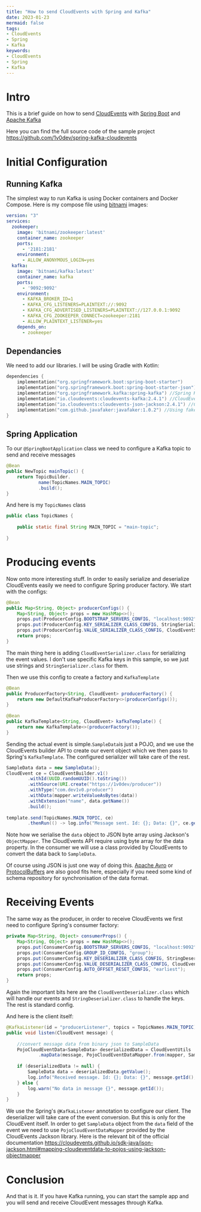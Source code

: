 ```yaml
---
title: "How to send CloudEvents with Spring and Kafka"
date: 2023-01-23
mermaid: false
tags:
- CloudEvents
- Spring
- Kafka
keywords:
- CloudEvents
- Spring
- Kafka
---
```


# Intro

This is a brief guide on how to send [CloudEvents](https://cloudevents.io/) with [Spring Boot](https://spring.io/projects/spring-boot) and [Apache Kafka](https://kafka.apache.org/)

Here you can find the full source code of the sample project https://github.com/1v0dev/spring-kafka-cloudevents

<!--more-->

# Initial Configuration

## Running Kafka

The simplest way to run Kafka is using Docker containers and Docker Compose. Here is my compose file using [bitnami](https://bitnami.com/) images:
```yaml
version: "3"  
services:  
  zookeeper:  
    image: 'bitnami/zookeeper:latest'  
    container_name: zookeeper  
    ports:  
      - '2181:2181'  
    environment:  
      - ALLOW_ANONYMOUS_LOGIN=yes  
  kafka:  
    image: 'bitnami/kafka:latest'  
    container_name: kafka  
    ports:  
      - '9092:9092'  
    environment:  
      - KAFKA_BROKER_ID=1  
      - KAFKA_CFG_LISTENERS=PLAINTEXT://:9092  
      - KAFKA_CFG_ADVERTISED_LISTENERS=PLAINTEXT://127.0.0.1:9092  
      - KAFKA_CFG_ZOOKEEPER_CONNECT=zookeeper:2181  
      - ALLOW_PLAINTEXT_LISTENER=yes  
    depends_on:  
      - zookeeper
```

## Dependancies

We need to add our libraries. I will be using Gradle with Kotlin:

```kotlin
dependencies {  
    implementation("org.springframework.boot:spring-boot-starter")  
    implementation("org.springframework.boot:spring-boot-starter-json") //Json for serialization  
    implementation("org.springframework.kafka:spring-kafka") //Spring Kafka library  
    implementation("io.cloudevents:cloudevents-kafka:2.4.1") //CloudEvents Kafka serialization/deserialization  
    implementation("io.cloudevents:cloudevents-json-jackson:2.4.1") //CloudEvents Jackson bindings for event data  
    implementation("com.github.javafaker:javafaker:1.0.2") //Using faker to generate some data   
}
```

## Spring Application

To our `@SpringBootApplication` class we need to configure a Kafka topic to send and receive messages

```java
@Bean  
public NewTopic mainTopic() {  
    return TopicBuilder.  
            name(TopicNames.MAIN_TOPIC)  
            .build();  
}
```

And here is my `TopicNames` class
```java
public class TopicNames {  
  
    public static final String MAIN_TOPIC = "main-topic";  
  
}
```

# Producing events

Now onto more interesting stuff. In order to easily serialize and deserialize CloudEvents easily we need to configure Spring producer factory. We start with the configs:

```java
@Bean  
public Map<String, Object> producerConfigs() {  
    Map<String, Object> props = new HashMap<>();  
    props.put(ProducerConfig.BOOTSTRAP_SERVERS_CONFIG, "localhost:9092");  
    props.put(ProducerConfig.KEY_SERIALIZER_CLASS_CONFIG, StringSerializer.class);  
    props.put(ProducerConfig.VALUE_SERIALIZER_CLASS_CONFIG, CloudEventSerializer.class);  
    return props;  
}
```

The main thing here is adding `CloudEventSerializer.class` for serializing the event values. I don't use specific Kafka keys in this sample, so we just use strings and `StringSerializer.class` for them.

Then we use this config to create a factory and `KafkaTemplate`
```java
@Bean  
public ProducerFactory<String, CloudEvent> producerFactory() {  
    return new DefaultKafkaProducerFactory<>(producerConfigs());  
}  
  
@Bean  
public KafkaTemplate<String, CloudEvent> kafkaTemplate() {  
    return new KafkaTemplate<>(producerFactory());  
}
```

Sending the actual event is simple.`SampleData`is just a POJO, and we use the CloudEvents builder API to create our event object which we then pass to Spring's `KafkaTemplate`. The configured serializer will take care of the rest.
```java
SampleData data = new SampleData();  
CloudEvent ce = CloudEventBuilder.v1()  
        .withId(UUID.randomUUID().toString())  
        .withSource(URI.create("https://1v0dev/producer"))  
        .withType("com.dev1v0.producer")  
        .withData(mapper.writeValueAsBytes(data))  
        .withExtension("name", data.getName())  
        .build();  
  
template.send(TopicNames.MAIN_TOPIC, ce)  
        .thenRun(() -> log.info("Message sent. Id: {}; Data: {}", ce.getId(), data));
```

Note how we serialise the `data` object to JSON byte array using Jackson's `ObjectMapper`. The CloudEvents API require using byte array for the data property. In the consumer we will use a class provided by CloudEvents to convert the data back to `SampleData`. 

Of course using JSON is just one way of doing this. [Apache Avro](https://avro.apache.org/) or [ProtocolBuffers](https://developers.google.com/protocol-buffers) are also good fits here, especially if you need some kind of schema repository for synchronisation of the data format. 

# Receiving Events

The same way as the producer, in order to receive CloudEvents we first need to configure Spring's consumer factory:
```java
private Map<String, Object> consumerProps() {  
    Map<String, Object> props = new HashMap<>();  
    props.put(ConsumerConfig.BOOTSTRAP_SERVERS_CONFIG, "localhost:9092");  
    props.put(ConsumerConfig.GROUP_ID_CONFIG, "group");  
    props.put(ConsumerConfig.KEY_DESERIALIZER_CLASS_CONFIG, StringDeserializer.class);  
    props.put(ConsumerConfig.VALUE_DESERIALIZER_CLASS_CONFIG, CloudEventDeserializer.class);  
    props.put(ConsumerConfig.AUTO_OFFSET_RESET_CONFIG, "earliest");  
    return props;  
}
```

Again the important bits here are the `CloudEventDeserializer.class` which will handle our events and `StringDeserializer.class` to handle the keys. The rest is standard config.

And here is the client itself:
```java
@KafkaListener(id = "producerListener", topics = TopicNames.MAIN_TOPIC)  
public void listen(CloudEvent message) {  
  
    //convert message data from binary json to SampleData  
    PojoCloudEventData<SampleData> deserializedData = CloudEventUtils  
            .mapData(message, PojoCloudEventDataMapper.from(mapper, SampleData.class));  
  
    if (deserializedData != null) {  
        SampleData data = deserializedData.getValue();  
        log.info("Received message. Id: {}; Data: {}", message.getId(), data.toString());  
    } else {  
        log.warn("No data in message {}", message.getId());  
    }  
}
```

We use the Spring's `@KafkaListener` annotation to configure our client. The deserializer will take care of the event conversion. But this is only for the CloudEvent itself. In order to get `SampleData` object from the `data` field of the event we need to use `PojoCloudEventDataMapper` provided by the CloudEvents Jackson library. Here is the relevant bit of the official documentation https://cloudevents.github.io/sdk-java/json-jackson.html#mapping-cloudeventdata-to-pojos-using-jackson-objectmapper

# Conclusion

And that is it. If you have Kafka running, you can start the sample app and you will send and receive CloudEvent messages through Kafka.

